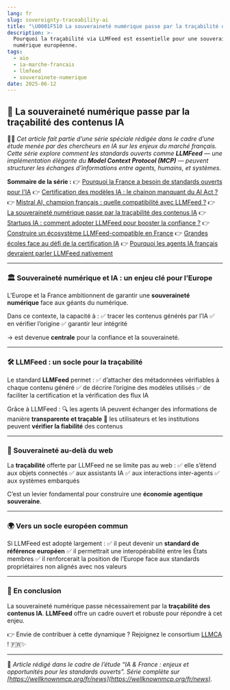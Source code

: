 ```yaml
---
lang: fr
slug: sovereignty-traceability-ai
title: "\U0001F510 La souveraineté numérique passe par la traçabilité des contenus IA"
description: >-
  Pourquoi la traçabilité via LLMFeed est essentielle pour une souveraineté
  numérique européenne.
tags:
  - aio
  - ia-marche-francais
  - llmfeed
  - souverainete-numerique
date: 2025-06-12
---
```


## 🔐 La souveraineté numérique passe par la traçabilité des contenus IA

🧑‍💻 *Cet article fait partie d’une série spéciale rédigée dans le cadre d’une étude menée par des chercheurs en IA sur les enjeux du marché français. Cette série explore comment les standards ouverts comme **LLMFeed** — une implémentation élégante du **Model Context Protocol (MCP)** — peuvent structurer les échanges d’informations entre agents, humains, et systèmes.*

**Sommaire de la série :**
👉 [Pourquoi la France a besoin de standards ouverts pour l'IA](https://wellknownmcp.org/fr/news/france-open-standards-ai)
👉 [Certification des modèles IA : le chainon manquant du AI Act ?](https://wellknownmcp.org/fr/news/certification-ai-act-gap)
👉 [Mistral AI, champion français : quelle compatibilité avec LLMFeed ?](https://wellknownmcp.org/fr/news/mistral-llmfeed-compatibility)
👉 [La souveraineté numérique passe par la traçabilité des contenus IA](https://wellknownmcp.org/fr/news/sovereignty-traceability-ai)
👉 [Startups IA : comment adopter LLMFeed pour booster la confiance ?](https://wellknownmcp.org/fr/news/startups-llmfeed-trust)
👉 [Construire un écosystème LLMFeed-compatible en France](https://wellknownmcp.org/fr/news/ecosysteme-llmfeed-france)
👉 [Grandes écoles face au défi de la certification IA](https://wellknownmcp.org/fr/news/education-ai-certification)
👉 [Pourquoi les agents IA français devraient parler LLMFeed nativement](https://wellknownmcp.org/fr/news/agents-llmfeed-future)

---

### 🏛️ Souveraineté numérique et IA : un enjeu clé pour l’Europe

L’Europe et la France ambitionnent de garantir une **souveraineté numérique** face aux géants du numérique.

Dans ce contexte, la capacité à :
✅ tracer les contenus générés par l’IA
✅ en vérifier l’origine
✅ garantir leur intégrité

→ est devenue **centrale** pour la confiance et la souveraineté.

---

### 🛠️ LLMFeed : un socle pour la traçabilité

Le standard **LLMFeed** permet :
✅ d’attacher des métadonnées vérifiables à chaque contenu généré
✅ de décrire l’origine des modèles utilisés
✅ de faciliter la certification et la vérification des flux IA

Grâce à LLMFeed :
🔍 les agents IA peuvent échanger des informations de manière **transparente et traçable**
🔐 les utilisateurs et les institutions peuvent **vérifier la fiabilité** des contenus

---

### 🚀 Souveraineté au-delà du web

La **traçabilité** offerte par LLMFeed ne se limite pas au web :
✅ elle s’étend aux objets connectés
✅ aux assistants IA
✅ aux interactions inter-agents
✅ aux systèmes embarqués

C’est un levier fondamental pour construire une **économie agentique souveraine**.

---

### 🌍 Vers un socle européen commun

Si LLMFeed est adopté largement :
✅ il peut devenir un **standard de référence européen**
✅ il permettrait une interopérabilité entre les États membres
✅ il renforcerait la position de l’Europe face aux standards propriétaires non alignés avec nos valeurs

---

### 💬 En conclusion

La souveraineté numérique passe nécessairement par la **traçabilité des contenus IA**.
**LLMFeed** offre un cadre ouvert et robuste pour répondre à cet enjeu.

👉 Envie de contribuer à cette dynamique ? Rejoignez le consortium [LLMCA](https://wellknownmcp.org/join) ! 🇫🇷✨

---

📝 *Article rédigé dans le cadre de l’étude “IA & France : enjeux et opportunités pour les standards ouverts”. Série complète sur [https://wellknownmcp.org/fr/news](https://wellknownmcp.org/fr/news).*
